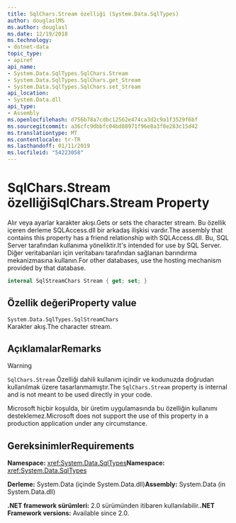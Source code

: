 ```yaml
---
title: SqlChars.Stream özelliği (System.Data.SqlTypes)
author: douglaslMS
ms.author: douglasl
ms.date: 12/19/2018
ms.technology:
- dotnet-data
topic_type:
- apiref
api_name:
- System.Data.SqlTypes.SqlChars.Stream
- System.Data.SqlTypes.SqlChars.get_Stream
- System.Data.SqlTypes.SqlChars.set_Stream
api_location:
- System.Data.dll
api_type:
- Assembly
ms.openlocfilehash: d756b78a7cdbc12562e474ca3d2c9a1f3529f6bf
ms.sourcegitcommit: a36cfc9dbbfc04bd88971f96e8a3f8e283c15d42
ms.translationtype: MT
ms.contentlocale: tr-TR
ms.lasthandoff: 01/11/2019
ms.locfileid: "54223058"
---
```

# <a name="sqlcharsstream-property"></a><span data-ttu-id="cab20-102">SqlChars.Stream özelliği</span><span class="sxs-lookup"><span data-stu-id="cab20-102">SqlChars.Stream Property</span></span>

<span data-ttu-id="cab20-103">Alır veya ayarlar karakter akışı.</span><span class="sxs-lookup"><span data-stu-id="cab20-103">Gets or sets the character stream.</span></span> <span data-ttu-id="cab20-104">Bu özellik içeren derleme SQLAccess.dll bir arkadaş ilişkisi vardır.</span><span class="sxs-lookup"><span data-stu-id="cab20-104">The assembly that contains this property has a friend relationship with SQLAccess.dll.</span></span> <span data-ttu-id="cab20-105">Bu, SQL Server tarafından kullanıma yöneliktir.</span><span class="sxs-lookup"><span data-stu-id="cab20-105">It's intended for use by SQL Server.</span></span> <span data-ttu-id="cab20-106">Diğer veritabanları için veritabanı tarafından sağlanan barındırma mekanizmasına kullanın.</span><span class="sxs-lookup"><span data-stu-id="cab20-106">For other databases, use the hosting mechanism provided by that database.</span></span>

```csharp
internal SqlStreamChars Stream { get; set; }
```

## <a name="property-value"></a><span data-ttu-id="cab20-107">Özellik değeri</span><span class="sxs-lookup"><span data-stu-id="cab20-107">Property value</span></span>

`System.Data.SqlTypes.SqlStreamChars`\
<span data-ttu-id="cab20-108">Karakter akış.</span><span class="sxs-lookup"><span data-stu-id="cab20-108">The character stream.</span></span>

## <a name="remarks"></a><span data-ttu-id="cab20-109">Açıklamalar</span><span class="sxs-lookup"><span data-stu-id="cab20-109">Remarks</span></span>

> [!WARNING]
> <span data-ttu-id="cab20-110">`SqlChars.Stream` Özelliği dahili kullanım içindir ve kodunuzda doğrudan kullanılmak üzere tasarlanmamıştır.</span><span class="sxs-lookup"><span data-stu-id="cab20-110">The `SqlChars.Stream` property is internal and is not meant to be used directly in your code.</span></span>
>
> <span data-ttu-id="cab20-111">Microsoft hiçbir koşulda, bir üretim uygulamasında bu özelliğin kullanımı desteklemez.</span><span class="sxs-lookup"><span data-stu-id="cab20-111">Microsoft does not support the use of this property in a production application under any circumstance.</span></span>

## <a name="requirements"></a><span data-ttu-id="cab20-112">Gereksinimler</span><span class="sxs-lookup"><span data-stu-id="cab20-112">Requirements</span></span>

<span data-ttu-id="cab20-113">**Namespace:** <xref:System.Data.SqlTypes></span><span class="sxs-lookup"><span data-stu-id="cab20-113">**Namespace:** <xref:System.Data.SqlTypes></span></span>

<span data-ttu-id="cab20-114">**Derleme:** System.Data (içinde System.Data.dll)</span><span class="sxs-lookup"><span data-stu-id="cab20-114">**Assembly:** System.Data (in System.Data.dll)</span></span>

<span data-ttu-id="cab20-115">**.NET framework sürümleri:** 2.0 sürümünden itibaren kullanılabilir.</span><span class="sxs-lookup"><span data-stu-id="cab20-115">**.NET Framework versions:** Available since 2.0.</span></span>